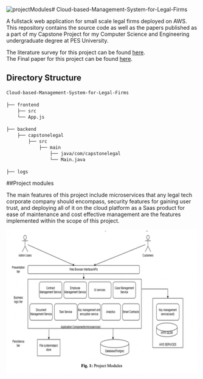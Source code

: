 <img width="708" alt="projectModules" src="https://github.com/user-attachments/assets/dfd9c6da-80aa-4bbb-95cc-f98401fb7903"># Cloud-based-Management-System-for-Legal-Firms

A fullstack web application for small scale legal firms deployed on AWS. 
This repository contains the source code as well as the papers published as a part of my Capstone Project for my Computer Science and Engineering undergraduate degree at PES University.

The literature survey for this project can be found [here](https://github.com/DeepthiDayanand/Cloud-based-Management-System-for-Legal-Firms/blob/main/publications/Literature%20Review%20of%20Approaches%20in%20Cloud%20based%20Management%20systems%20for%20Legal%20Firms.pdf).
<br>
The Final paper for this project can be found [here](https://github.com/DeepthiDayanand/Cloud-based-Management-System-for-Legal-Firms/blob/main/publications/Secure%20Cloud%20based%20Management%20System%20for%20Legal%20Firms.pdf).

## Directory Structure

```
Cloud-based-Management-System-for-Legal-Firms

├── frontend
    ├── src
    └── App.js

├── backend
    ├── capstonelegal
        ├── src
            ├── main
                ├── java/com/capstonelegal
                └── Main.java

├── logs

```

##Project modules

The main features of this project include microservices that any legal tech corporate company should encompass, security features for gaining user trust, and deploying all of it on the cloud platform as a Saas product for ease of maintenance and cost effective management are the features implemented within the scope of this project.

![Image augmentation](TeX-source/projectModules.png)

